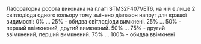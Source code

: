 Лабораторна робота виконана на платі STM32F407VET6, на ній є лише 2 світлодіода одного кольору 
тому змінено діапазон напруг для кращої видимості:
0% ... 25% - обидва світлодіоди вимкнені.
25% ... 50% - перший ввімкнений, другий вимкнений.
50% ... 75% - другий ввімкнений, перший вимкнений.
75% ... 100% - обидва ввімкнені
